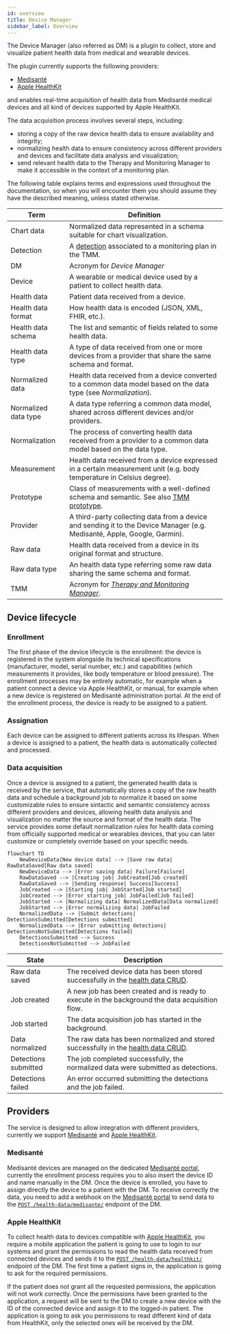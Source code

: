 ```yaml
---
id: overview
title: Device Manager
sidebar_label: Overview
---
```


<!--
WARNING: this file was automatically generated by Mia-Platform Doc Aggregator.
DO NOT MODIFY IT BY HAND.
Instead, modify the source file and run the aggregator to regenerate this file.
-->

The Device Manager (also referred as DM) is a plugin to collect, store and visualize patient health data from medical and wearable devices.

The plugin currently supports the following providers:

- [Medisanté][medisante]
- [Apple HealthKit][apple-healthkit]

and enables real-time acquisition of health data from Medisanté medical devices and all kind of devices supported by Apple HealthKit.

The data acquisition process involves several steps, including:

- storing a copy of the raw device health data to ensure availability and integrity;
- normalizing health data to ensure consistency across different providers and devices and facilitate data analysis and visualization; 
- send relevant health data to the Therapy and Monitoring Manager to make it accessible in the context of a monitoring plan. 

The following table explains terms and expressions used throughout the documentation, so when you will encounter them you should assume they have the described meaning, unless stated otherwise.

| Term                 | Definition                                                                                                                |
|----------------------|---------------------------------------------------------------------------------------------------------------------------|
| Chart data           | Normalized data represented in a schema suitable for chart visualization.                                                 |
| Detection            | A [detection][tmm-detections] associated to a monitoring plan in the TMM.                                                 |
| DM                   | Acronym for *Device Manager*                                                                                            |
| Device               | A wearable or medical device used by a patient to collect health data.                                                    |
| Health data          | Patient data received from a device.                                                                                      |
| Health data format   | How health data is encoded (JSON, XML, FHIR, etc.).                                                                       |
| Health data schema   | The list and semantic of fields related to some health data.                                                              |
| Health data type     | A type of data received from one or more devices from a provider that share the same schema and format.                   |
| Normalized data      | Health data received from a device converted to a common data model based on the data type (see *Normalization*).         |
| Normalized data type | A data type referring a common data model, shared across different devices and/or providers.                              |
| Normalization        | The process of converting health data received from a provider to a common data model based on the data type.             |
| Measurement          | Health data received from a device expressed in a certain measurement unit (e.g. body temperature in Celsius degree).     |
| Prototype            | Class of measurements with a well-defined schema and semantic. See also [TMM prototype][tmm-prototypes].                  |
| Provider             | A third-party collecting data from a device and sending it to the Device Manager (e.g. Medisanté, Apple, Google, Garmin). |
| Raw data             | Health data received from a device in its original format and structure.                                                  |
| Raw data type        | An health data type referring some raw data sharing the same schema and format.                                           |
| TMM                  | Acronym for [*Therapy and Monitoring Manager*][tmm].                                                                      |

## Device lifecycle

### Enrollment

The first phase of the device lifecycle is the enrollment: the device is registered in the system alongside its technical specifications (manufacturer, model, serial number, etc.) and capabilities (which measurements it provides, like body temperature or blood pressure).
The enrollment processes may be entirely automatic, for example when a patient connect a device via Apple HealthKit, or manual, for example when a new device is registered on Medisanté administration portal.
At the end of the enrollment process, the device is ready to be assigned to a patient.

### Assignation

Each device can be assigned to different patients across its lifespan. When a device is assigned to a patient, the health data is automatically collected and processed.

### Data acquisition

Once a device is assigned to a patient, the generated health data is received by the service, that automatically stores a copy of the raw health data and schedule a background job to normalize it based on some customizable rules to ensure sintactic and semantic consistency across different providers and devices, allowing health data analysis and visualization no matter the source and format of the health data.
The service provides some default normalization rules for health data coming from officially supported medical or wearables devices, that you can later customize or completely override based on your specific needs.

```mermaid
flowchart TD
    NewDeviceData[New device data] --> |Save raw data| RawDataSaved[Raw data saved]
    NewDeviceData --> |Error saving data| Failure[Failure]
    RawDataSaved --> |Creating job| JobCreated[Job created]
    RawDataSaved --> |Sending response| Success[Success]
    JobCreated --> |Starting job| JobStarted[Job started]
    JobCreated --> |Error starting job| JobFailed[Job failed]
    JobStarted --> |Normalizing data| NormalizedData[Data normalized]
    JobStarted --> |Error normalizing data| JobFailed
    NormalizedData --> |Submit detections| DetectionsSubmitted[Detections submitted]
    NormalizedData --> |Error submitting detections| DetectionsNotSubmitted[Detections failed]
    DetectionsSubmitted --> Success
    DetectionsNotSubmitted --> JobFailed
```

| State                | Description                                                                                           |
|----------------------|-------------------------------------------------------------------------------------------------------|
| Raw data saved       | The received device data has been stored successfully in the [health data CRUD][crud-health-data].    |
| Job created          | A new job has been created and is ready to execute in the background the data acquisition flow.       |
| Job started          | The data acquisition job has started in the background.                                               |
| Data normalized      | The raw data has been normalized and stored successfully in the [health data CRUD][crud-health-data]. |
| Detections submitted | The job completed successfully, the normalized data were submitted as detections.                     |
| Detections failed    | An error occurred submitting the detections and the job failed.                                       |

## Providers

The service is designed to allow integration with different providers, currently we support [Medisanté][medisante] and [Apple HealthKit][apple-healthkit].

### Medisanté

Medisanté devices are managed on the dedicated [Medisanté portal][medisante-devices], currently the enrollment process requires you to also insert the device ID and name manually in the DM.
Once the device is enrolled, you have to assign directly the device to a patient with the DM.
To receive correctly the data, you need to add a webhook on the [Medisanté portal][medisante-webhooks] to send data to the [`POST /health-data/medisante/`][post-health-data-medisante] endpoint of the DM.

### Apple HealthKit

To collect health data to devices compatible with [Apple HealthKit][apple-healthkit], you require a mobile application the patient is going to use to login to our systems and grant the permissions to read the health data received from connected devices and sends it to the [`POST /health-data/healthkit/`][post-health-data-healthkit] endpoint of the DM. The first time a patient signs in, the application is going to ask for the required permissions.

If the patient does not grant all the requested permissions, the application will not work correctly.
Once the permissions have been granted to the application, a request will be sent to the DM to create a new device with the ID of the connected device and assign it to the logged-in patient.
The application is going to ask you permissions to read different kind of data from HealthKit, only the selected ones will be received by the DM.


[apple-healthkit]: https://developer.apple.com/documentation/healthkit
[medisante]: https://www.medisante-group.com/
[medisante-devices]: https://devices.medisante.net/devices
[medisante-webhooks]: https://devices.medisante.net/webhooks

[tmm]: /runtime_suite/therapy-and-monitoring-manager/10_overview.md
[tmm-detections]: /runtime_suite/therapy-and-monitoring-manager/10_overview.md#detections
[tmm-prototypes]: /runtime_suite/therapy-and-monitoring-manager/10_overview.md#prototypes

[crud-health-data]: ./20_configuration.md#health-data
[post-health-data-medisante]: ./30_usage.md#post-health-datamedisanteformat
[post-health-data-healthkit]: ./30_usage.md#post-health-datahealthkitformat
